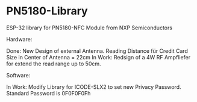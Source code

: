 # PN5180-Library

ESP-32 library for PN5180-NFC Module from NXP Semiconductors

Hardware: 

Done: New Design of external Antenna. Reading Distance für Credit Card Size in Center of Antenna = 22cm
In Work: Redsign of a 4W RF Ampfliefer for extend the read range up to 50cm.

Software:

In Work: Modify Library for ICODE-SLX2 to set new Privacy Password. Standard Password is 0F0F0F0Fh
